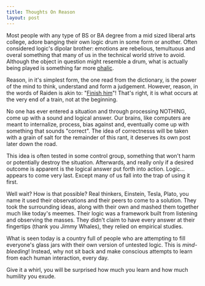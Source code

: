 ```yaml
---
title: Thoughts On Reason
layout: post
---
```


Most people with any type of BS or BA degree from a mid sized liberal arts
college, adore banging their own logic drum in some form or another. Often
considered logic's dipolar brother: emotions are rebelious, temultuous and
overal something that many of us in the technical world strive to avoid.
Although the object in question might resemble a drum, what is actually being
played is something far more [phalic](http://youtu.be/-JFfN5pKzFU).

Reason, in it's simplest form, the one read from the dictionary, is the power
of the mind to think, understand and form a judgement. However, reason, in the
words of Raiden is akin to: "[Finish
him](http://www.youtube.com/watch?v=OJeQ6ZKPxyw)"! That's right, it is what
occurs at the very end of a train, not at the beginning.

No one has ever entered a situation and through processing NOTHING, come up
with a sound and logical answer. Our brains, like computers are meant to
internalize, process, bias against and, eventually come up with something that
sounds "correct". The idea of correctnesss will be taken with a grain of salt
for the remainder of this rant, it deserves its own post later down the road.

This idea is often tested in some control group, something that won't harm or
potentially destroy the situation. Afterwards, and really only if a desired
outcome is apparent is the logical answer put forth into action. Logic…appears
to come very last. Except many of us fall into the trap of using it first.

Well wait? How is that possible? Real thinkers, Einstein, Tesla, Plato, you
name it used their observations and their peers to come to a solution. They
took the surrounding ideas, along with their own and mashed them together much
like today's meemes. Their logic was a framework built from listening and
observing the masses. They didn't claim to have every answer at their
fingertips (thank you Jimmy Whales), they relied on empirical studies.

What is seen today is a country full of people who are attempting to fill
everyone's glass jars with their own version of untested logic. This is
_mind-bleeding_! Instead, why not sit back and make conscious attempts to learn
from each human interaction, every day.

Give it a whirl, you will be surprised how much you learn and how much humility
you exude.
